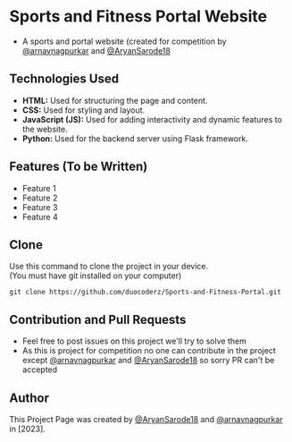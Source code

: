 # Sports and Fitness Portal Website

- A sports and portal website (created for competition by [@arnavnagpurkar](https://github.com/arnavnagpurkar/) and [@AryanSarode18](https://github.com/aryansarode18/)

## Technologies Used

- **HTML:** Used for structuring the page and content.
- **CSS:** Used for styling and layout.
- **JavaScript (JS):** Used for adding interactivity and dynamic features to the website.
- **Python:** Used for the backend server using Flask framework.

## Features (To be Written)

- Feature 1
- Feature 2
- Feature 3
- Feature 4

<!-- ## Requirements (If cloning the project)

- Python 3
- Flask
- Flask-SQLAlchemy
- A Web Browser

## Python Commands -->

<!-- - To download flask and SQLAlchemy:<br>
  - Windows
  ```shell
    pip install flask
    pip install Flask-SQLAlchemy
  ```
  - Mac/Linux
  ```shell
    pip3 install flask
    pip3 install Flask-SQLAlchemy
  ```
- To run the development server (WITHOUT DEBUGGING)
  - In Windows (Powershell) - <b>Recommended</b>
      ```bash
      $env:FLASK_APP = "Sports_and_Fitness_Portal"
      $env:FLASK_ENV = "development"
      python -m flask run
      ```
  - In Windows (CMD)
      ```bash
      set FLASK_APP=Sports_and_Fitness_Portal
      set FLASK_ENV=development
      python -m flask run
      ```
  - For Linux/Mac
      ```bash
      export FLASK_APP=Sports_and_Fitness_Portal
      export FLASK_ENV=development
      python3 -m flask run
      ```

- Enable Debugging in Development server <b>(MORE RECOMMENDED THAN THE NORMAL ONE)</b><br>
  - Windows (Powershell) - <b>Recommended</b>
    ```bash
    $env:FLASK_APP = "Sports_and_Fitness_Portal"
    $env:FLASK_ENV = "development"
    $env:FLASK_DEBUG = "1"  # Enable debugging
    python -m flask run
    ```
  - Windows (CMD)
    ```bash
    set FLASK_APP=Sports_and_Fitness_Portal
    set FLASK_ENV=development
    set FLASK_DEBUG=1  # Enable debugging
    python -m flask run
    ```
  - Mac/Linux
    ```bash
    export FLASK_APP=Sports_and_Fitness_Portal
    export FLASK_ENV=development
    export FLASK_DEBUG=1  # Enable debugging
    python -m flask run
    ```

- You should receive outputs similar to these:
  - Debugging On:
    ```bash
    * Serving Flask app "Sports_and_Fitness_Portal"
    * Environment: development
    * Debug mode: on
    * Running on http://127.0.0.1:5000/ (Press CTRL+C to  quit)
    * Restarting with stat
    * Debugger is active!
    * Debugger PIN: 855-212-761
    ```
  - Debugging off
    ```bash
    * Serving Flask app "Sports_and_Fitness_Portal"
    * Environment: development
    * Running on http://127.0.0.1:5000/ (Press CTRL+C to  quit)
    ``` -->
## Clone
Use this command to clone the project in your device.<br>
(You must have git installed on your computer)

```shell
git clone https://github.com/duocoderz/Sports-and-Fitness-Portal.git
```

## Contribution and Pull Requests 
- Feel free to post issues on this project we'll try to solve them
- As this is project for competition no one can contribute in the project except [@arnavnagpurkar](https://github.com/arnavnagpurkar/) and [@AryanSarode18](https://github.com/aryansarode18/) so sorry PR can't be accepted 

## Author

This Project Page was created by [@AryanSarode18](https://github.com/aryansarode18/) and [@arnavnagpurkar](https://github.com/arnavnagpurkar/) in [2023].
